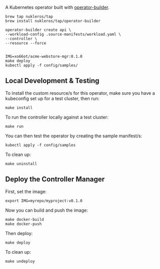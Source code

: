 A Kubernetes operator built with
[operator-builder](https://github.com/nukleros/operator-builder).

    brew tap nukleros/tap  
    brew install nukleros/tap/operator-builder

    operator-builder create api \
    --workload-config .source-manifests/workload.yaml \
    --controller \
    --resource --force


    IMG=xo66ot/acme-webstore-mgr:0.1.0
    make deploy
    kubectl apply -f config/samples/

## Local Development & Testing

To install the custom resource/s for this operator, make sure you have a
kubeconfig set up for a test cluster, then run:

    make install

To run the controller locally against a test cluster:

    make run

You can then test the operator by creating the sample manifest/s:

    kubectl apply -f config/samples

To clean up:

    make uninstall

## Deploy the Controller Manager

First, set the image:

    export IMG=myrepo/myproject:v0.1.0

Now you can build and push the image:

    make docker-build
    make docker-push

Then deploy:

    make deploy

To clean up:

    make undeploy

